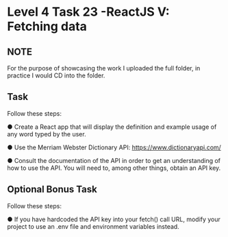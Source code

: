 # Level 4 Task 23 -ReactJS V: Fetching data

## NOTE

For the purpose of showcasing the work I uploaded the full folder, in practice I would CD into the folder.

## Task

Follow these steps:

● Create a React app that will display the definition and example usage of any word typed by the user.

● Use the Merriam Webster Dictionary API: https://www.dictionaryapi.com/

● Consult the documentation of the API in order to get an understanding of how to use the API. You will need to, among other things, obtain an API key.

## Optional Bonus Task

Follow these steps:

● If you have hardcoded the API key into your fetch() call URL, modify your project to use an .env file and environment variables instead.